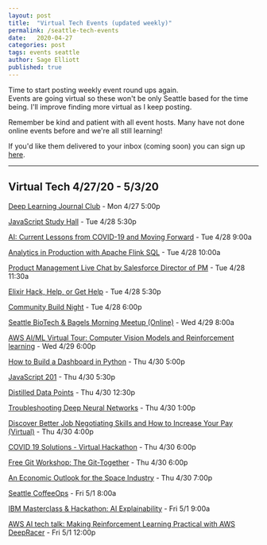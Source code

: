```yaml
---
layout: post
title:  "Virtual Tech Events (updated weekly)"
permalink: /seattle-tech-events
date:   2020-04-27
categories: post
tags: events seattle
author: Sage Elliott
published: true
---
```


Time to start posting weekly event round ups again.  
Events are going virtual so these won't be only Seattle based for the time being.
I'll improve finding more virtual as I keep posting. 

Remember be kind and patient with all event hosts. Many have not done online events before and we're all still learning!

If you'd like them delivered to your inbox (coming soon) you can sign up [here](https://mailchi.mp/32d244a64668/techseattle).

------- 

## Virtual Tech 4/27/20 - 5/3/20

[ Deep Learning Journal Club](https://www.meetup.com/Seattle-WiDS-Meetup/events/jdswqrybcgbkc/) - Mon 4/27 5:00p

[JavaScript Study Hall](https://www.meetup.com/Learn-Code-Seattle/events/270030992/) - Tue 4/28 5:30p

[AI: Current Lessons from COVID-19 and Moving Forward](https://www.meetup.com/Seattle-Artificial-Intelligence-Deep-Learning/events/270166093/) - Tue 4/28 9:00a

[Analytics in Production with Apache Flink SQL](https://www.meetup.com/data-science-ODSC-Seattle/events/269937199/) - Tue 4/28 10:00a

[Product Management Live Chat by Salesforce Director of PM](https://www.meetup.com/product-management-seattle/events/269133632/) - Tue 4/28 11:30a

[Elixir Hack, Help, or Get Help](https://www.meetup.com/Seattle-Elixir-Programming-Meetup/events/270230761/) - Tue 4/28 5:30p

[Community Build Night](https://www.meetup.com/openseattle/events/cqwhrrybcgblc/) - Tue 4/28 6:00p

[Seattle BioTech & Bagels Morning Meetup (Online)](https://www.meetup.com/Seattle-BioTech-Bagels-Morning-Meetup/events/lrnxnrybcgbmc/) - Wed 4/29 8:00a

[AWS AI/ML Virtual Tour: Computer Vision Models and Reinforcement learning](https://www.meetup.com/aittg-seattle/events/270243377/) - Wed 4/29 6:00p

[How to Build a Dashboard in Python](https://www.eventbrite.com/e/how-to-build-a-dashboard-in-python-live-online-tickets-100315145300) - Thu 4/30 5:00p

[JavaScript 201](https://www.meetup.com/Learn-Code-Seattle/events/270031071/) - Thu 4/30 5:30p

[Distilled Data Points](https://www.meetup.com/Dynamic-Talks-Redmond/events/269939613/) - Thu 4/30 12:30p

[Troubleshooting Deep Neural Networks](https://www.meetup.com/aittg-seattle/events/270148464/) - Thu 4/30 1:00p

[Discover Better Job Negotiating Skills and How to Increase Your Pay (Virtual)](https://www.meetup.com/NewTechSeattle/events/270177222/) - Thu 4/30 4:00p

[COVID 19 Solutions - Virtual Hackathon](https://www.meetup.com/SURF-Incubator/events/269999125/) - Thu 4/30 6:00p

[Free Git Workshop: The Git-Together](https://www.meetup.com/free-code-camp-sea/events/270000483/) - Thu 4/30 6:00p

[An Economic Outlook for the Space Industry](https://www.meetup.com/spaceentrepreneurs/events/270211527/) - Thu 4/30 7:00p

[Seattle CoffeeOps](https://www.meetup.com/Seattle-CoffeeOps/events/kgmkbqybchbcb/) - Fri 5/1 8:00a

[IBM Masterclass & Hackathon: AI Explainability](https://www.meetup.com/Big-Data-Developers-in-Seattle/events/269896113/) - Fri 5/1 9:00a

[AWS AI tech talk: Making Reinforcement Learning Practical with AWS DeepRacer](https://www.meetup.com/aittg-seattle/events/270183869/) - Fri 5/1 12:00p

